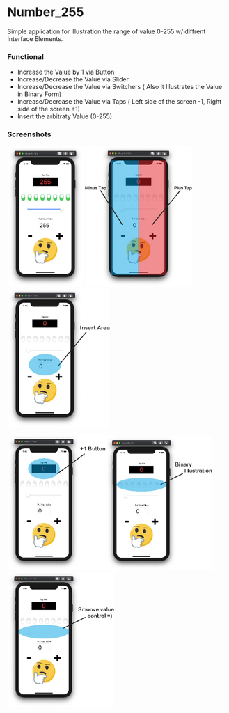 # Number_255

Simple application for illustration the range of value 0-255 w/ diffrent Interface Elements.

### Functional 

- Increase the Value by 1 via Button 
- Increase/Decrease the Value via Slider 
- Increase/Decrease the Value via Switchers ( Also it Illustrates the Value in Binary Form)
- Increase/Decrease the Value via Taps ( Left side of the screen -1, Right side of the screen +1)
- Insert the arbitraty Value (0-255)



### Screenshots

<img src="https://github.com/MrCosney/Swift0.5.Number_255/blob/main/Screenshots/ScreenShot0.png" width="175"> <img src="https://github.com/MrCosney/Swift0.5.Number_255/blob/main/Screenshots/ScreenShot1.jpg" width="245"> <img src="https://github.com/MrCosney/Swift0.5.Number_255/blob/main/Screenshots/ScreenShot2.jpg" width="235"> 

<img src="https://github.com/MrCosney/Swift0.5.Number_255/blob/main/Screenshots/ScreenShot3.jpg" width="225"><img src="https://github.com/MrCosney/Swift0.5.Number_255/blob/main/Screenshots/ScreenShot4.jpg" width="245"> <img src="https://github.com/MrCosney/Swift0.5.Number_255/blob/main/Screenshots/ScreenShot5.jpg" width="245">
